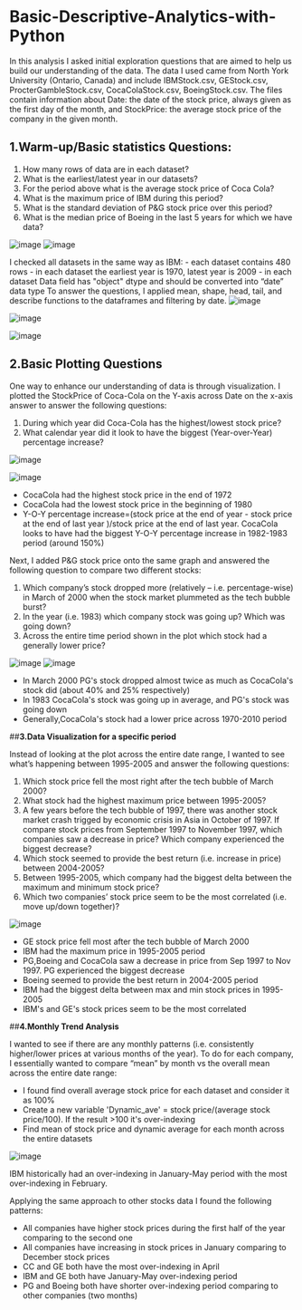 # **Basic-Descriptive-Analytics-with-Python**

In this analysis I asked initial exploration questions that are aimed to help us build our understanding of the data. The data I used came from North York University (Ontario, Canada) and include IBMStock.csv, GEStock.csv, ProcterGambleStock.csv, CocaColaStock.csv, BoeingStock.csv. The files contain information about Date: the date of the stock price, always given as the first day of the month, and StockPrice: the average stock price of the company in the given month.

## **1.Warm-up/Basic statistics Questions:**

1.	How many rows of data are in each dataset?
2.	What is the earliest/latest year in our datasets?
3.	For the period above what is the average stock price of Coca Cola?
4.	What is the maximum price of IBM during this period?
5.	What is the standard deviation of P&G stock price over this period?
6.	What is the median price of Boeing in the last 5 years for which we have data?

![image](https://user-images.githubusercontent.com/95148782/165419372-52763c66-1312-4990-9a5d-cf6c4947383d.png)
![image](https://user-images.githubusercontent.com/95148782/165419439-756d22f8-318a-47eb-8bc9-e6bc5f84d153.png)

I checked all datasets in the same way as IBM:
    - each dataset contains 480 rows
    - in each dataset the earliest year is 1970, latest year is 2009
    - in each dataset Data field has "object" dtype and should be converted into “date” data type
To answer the questions, I applied mean, shape, head, tail, and describe functions to the dataframes and filtering by date. 
![image](https://user-images.githubusercontent.com/95148782/165420357-a0bef177-a210-4cdf-86cc-4018a6665735.png)

![image](https://user-images.githubusercontent.com/95148782/165420372-453f4989-94c8-4d24-a90e-da277c9b4545.png)

![image](https://user-images.githubusercontent.com/95148782/165420387-ee0cbc67-1735-4198-80d6-3e14cd8402bc.png)

## **2.Basic Plotting Questions**

One way to enhance our understanding of data is through visualization. I plotted the StockPrice of Coca-Cola on the Y-axis across Date on the x-axis answer to answer the following questions: 
1. During which year did Coca-Cola has the highest/lowest stock price?
2. What calendar year did it look to have the biggest (Year-over-Year) percentage increase? 

![image](https://user-images.githubusercontent.com/95148782/165420509-64ffd0ea-65f3-493d-94fe-4aacfd82e6a2.png)

![image](https://user-images.githubusercontent.com/95148782/165423370-8232bdd5-ae04-46ee-a282-addf0dd56f5f.png)


-	CocaCola had the highest stock price in the end of 1972
-	CocaCola had the lowest stock price in the beginning of 1980
-	Y-O-Y percentage increase=(stock price at the end of year - stock price at the end of last year )/stock price at the end of last year. CocaCola looks to have had the biggest Y-O-Y percentage increase in 1982-1983 period (around 150%)

Next, I added P&G stock price onto the same graph and answered the following question to compare two different stocks:
1.	Which company’s stock dropped more (relatively – i.e. percentage-wise) in March of 2000 when the stock market plummeted as the tech bubble burst?
2.	In the year (i.e. 1983) which company stock was going up? Which was going down?
3.	Across the entire time period shown in the plot which stock had a generally lower price?

![image](https://user-images.githubusercontent.com/95148782/165420875-e4b8f7ce-d23d-40bd-9c74-49139a6f07ee.png)
![image](https://user-images.githubusercontent.com/95148782/165423294-7c8086f1-11a6-4691-8f3c-96d9ff0dbb8d.png)


- In March 2000 PG's stock dropped almost twice as much as CocaCola's stock did (about 40% and 25% respectively)
- In 1983 CocaCola's stock was going up in average, and PG's stock was going down
- Generally,CocaCola's stock had a lower price across 1970-2010 period

##**3.Data Visualization for a specific period**

Instead of looking at the plot across the entire date range, I wanted to see what’s happening between 1995-2005 and answer the following questions:
1. Which stock price fell the most right after the tech bubble of March 2000?
2. What stock had the highest maximum price between 1995-2005?
3. A few years before the tech bubble of 1997, there was another stock market crash trigged by economic crisis in Asia in October of 1997. If compare stock prices from September 1997 to November 1997, which companies saw a decrease in price? Which company experienced the biggest decrease?
4. Which stock seemed to provide the best return (i.e. increase in price) between 2004-2005?
5. Between 1995-2005, which company had the biggest delta between the maximum and minimum stock price?
6. Which two companies’ stock price seem to be the most correlated (i.e. move up/down together)?

![image](https://user-images.githubusercontent.com/95148782/165423494-708d4631-2174-44a0-a26c-0e9c7bc32ba1.png)

-	GE stock price fell most after the tech bubble of March 2000
-	IBM had the maximum price in 1995-2005 period
-	PG,Boeing and CocaCola saw a decrease in price from Sep 1997 to Nov 1997. PG experienced the biggest decrease
-	Boeing seemed to provide the best return in 2004-2005 period
-	IBM had the biggest delta between max and min stock prices in 1995-2005
-	IBM's and GE's stock prices seem to be the most correlated

##**4.Monthly Trend Analysis**

I wanted to see if there are any monthly patterns (i.e. consistently higher/lower prices at various months of the year). To do for each company, I essentially wanted to compare “mean” by month vs the overall mean across the entire date range:
- I found find overall average stock price for each dataset and consider it as 100%
- Create a new variable 'Dynamic_ave' = stock price/(average stock price/100). If the result >100 it's over-indexing 
-  Find mean of stock price and dynamic average for each month across the entire datasets

![image](https://user-images.githubusercontent.com/95148782/165422535-5ded6d6c-3700-4707-a33b-1ddb950c2592.png)

IBM historically had an over-indexing in January-May period with the most over-indexing in February.

Applying the same approach to other stocks data I found the following patterns:

-	All companies have higher stock prices during the first half of the year comparing to the second one
-	All companies have increasing in stock prices in January comparing to December stock prices
-	CC and GE both have the most over-indexing in April
-	IBM and GE both have January-May over-indexing period
-	PG and Boeing both have shorter over-indexing period comparing to other companies (two months)

